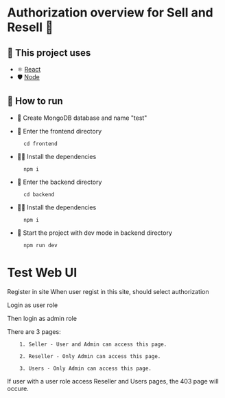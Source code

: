 # Authorization overview for Sell and Resell 🎉

## 🔮 This project uses

- ⚛️ [React](https://reactjs.org/)
- 🛡️ [Node](https://nodejs.org/en/)

## 📖 How to run

- 🔽 Create MongoDB database and name "test"

- 🚪 Enter the frontend directory

        cd frontend

- 🧑‍💻 Install the dependencies

        npm i

- 🚪 Enter the backend directory

        cd backend

- 🧑‍💻 Install the dependencies

        npm i

- 🚀 Start the project with dev mode in backend directory

        npm run dev
        

# Test Web UI

Register in site
When user regist in this site, should select authorization

Login as user role

Then login as admin role

There are 3 pages:

        1. Seller - User and Admin can access this page.

        2. Reseller - Only Admin can access this page. 
        
        3. Users - Only Admin can access this page.


If user with a user role access Reseller and Users pages, the 403 page will occure.

